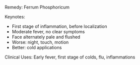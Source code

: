 Remedy: Ferrum Phosphoricum

Keynotes:
- First stage of inflammation, before localization
- Moderate fever, no clear symptoms
- Face alternately pale and flushed
- Worse: night, touch, motion
- Better: cold applications

Clinical Uses: Early fever, first stage of colds, flu, inflammations